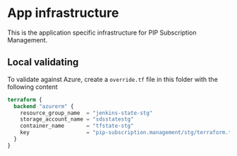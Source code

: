 # App infrastructure

This is the application specific infrastructure for PIP Subscription Management.

## Local validating
To validate against Azure, create a `override.tf` file in this folder with the following content

```terraform
terraform {
  backend "azurerm" {
    resource_group_name  = "jenkins-state-stg"
    storage_account_name = "sdsstatestg"
    container_name       = "tfstate-stg"
    key                  = "pip-subscription.management/stg/terraform.tfstate"
  }
}
```
